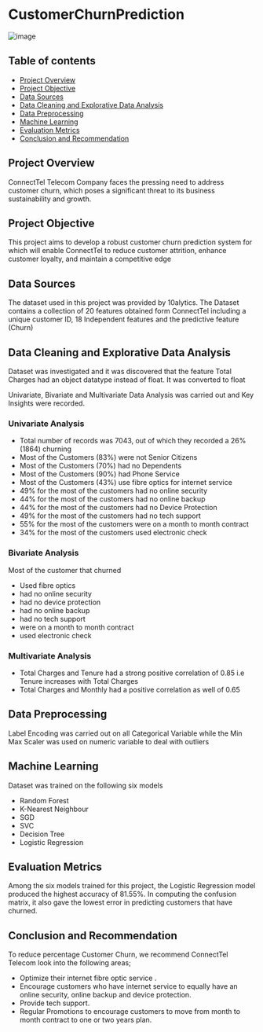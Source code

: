 # CustomerChurnPrediction

![image](https://github.com/uzilon/CustomerChurnPrediction/assets/111258660/e3c0bb5e-0a36-4494-b0b5-2f39685558f9)


## Table of contents
- [Project Overview](#project-overview)
- [Project Objective](#project-objective)
- [Data Sources](#data-sources)
- [Data Cleaning and Explorative Data Analysis](#data-cleaning-and-explorative-data-analysis)
- [Data Preprocessing](#data-preprocessing)
- [Machine Learning](#machine-learning)
- [Evaluation Metrics](#evaluation-metrics)
- [Conclusion and Recommendation](#conclusion-and-recommendation)


## Project Overview

ConnectTel Telecom Company faces the pressing need to address customer churn, which poses a significant threat to its business sustainability and growth. 

## Project Objective

This project aims to develop a robust customer churn prediction system for which will enable ConnectTel to reduce customer attrition, enhance customer loyalty, and maintain a competitive edge

## Data Sources 

The dataset used in this project was provided by 10alytics. The Dataset contains a collection of 20 features obtained form ConnectTel including a unique customer ID, 18 Independent features and the predictive feature (Churn)

## Data Cleaning and Explorative Data Analysis

Dataset was investigated and it was discovered that the feature Total Charges had an object datatype instead of float. It was converted to float

Univariate, Bivariate and Multivariate Data Analysis was carried out and Key Insights were recorded.

### Univariate Analysis
- Total number of records was 7043, out of which they recorded a 26% (1864) churning
- Most of the Customers (83%) were not Senior Citizens
- Most of the Customers (70%) had no Dependents
- Most of the Customers (90%) had Phone Service
- Most of the Customers (43%) use fibre optics for internet service
- 49% for the most of the customers had no online security
- 44% for the most of the customers had no online backup
- 44% for the most of the customers had no Device Protection
- 49% for the most of the customers had no tech support
- 55% for the most of the customers were on a month to month contract
- 34% for the most of the customers used electronic check

### Bivariate Analysis
Most of the customer that churned

- Used fibre optics
- had no online security
- had no device protection
- had no online backup
- had no tech support
- were on a month to month contract
- used electronic check

### Multivariate Analysis

- Total Charges and Tenure had a strong positive correlation of 0.85 i.e Tenure increases with Total Charges
- Total Charges and Monthly had a positive correlation as well of 0.65

## Data Preprocessing

Label Encoding was carried out on all Categorical Variable while the Min Max Scaler was used on numeric variable to deal with outliers

## Machine Learning 

Dataset was trained on the following six models 
- Random Forest
- K-Nearest Neighbour
- SGD  
- SVC
- Decision Tree
- Logistic Regression

## Evaluation Metrics

Among the six models trained for this project, the Logistic Regression model produced the highest accuracy of 81.55%. In computing the confusion matrix, it also gave the lowest error in predicting customers that have churned.

## Conclusion and Recommendation

To reduce percentage Customer Churn, we recommend ConnectTel Telecom look into the following areas;

- Optimize their internet fibre optic service .
- Encourage customers who have internet service to equally have an online security, online backup and device protection.
- Provide tech support.
- Regular Promotions to encourage customers to move from  month to month contract to one or two years plan.
